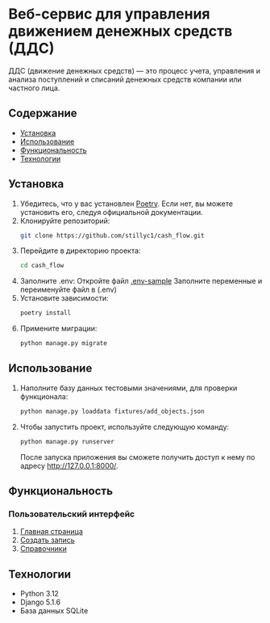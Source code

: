 # Веб-сервис для управления движением денежных средств (ДДС)

ДДС (движение денежных средств) — это процесс учета, управления и анализа
поступлений и списаний денежных средств компании или частного лица.

## Содержание

- [Установка](#установка)
- [Использование](#использование)
- [Функциональность](#функциональность)
- [Технологии](#технологии)

## Установка

1. Убедитесь, что у вас установлен [Poetry](https://python-poetry.org/docs/#installation). Если нет, вы можете установить его, следуя официальной документации.
2. Клонируйте репозиторий:
    ```bash
    git clone https://github.com/stillyc1/cash_flow.git
    ```
3. Перейдите в директорию проекта:
    ```bash
    cd cash_flow
    ```
4. Заполните .env:
    Откройте файл [.env-sample](.env-sample)
    Заполните переменные и переименуйте файл в (.env)
5. Установите зависимости:
    ```bash
    poetry install
    ```
6. Примените миграции:
    ```bash
    python manage.py migrate
    ```
## Использование
1. Наполните базу данных тестовыми значениями, для проверки функционала:
    ```bash
    python manage.py loaddata fixtures/add_objects.json
    ```
2. Чтобы запустить проект, используйте следующую команду:
    ```bash
    python manage.py runserver
    ```

    После запуска приложения вы сможете получить доступ к нему по адресу http://127.0.0.1:8000/.

## Функциональность

### Пользовательский интерфейс
1. [Главная страница](https://drive.google.com/file/d/1eDpFeEA-imErDx0KhhTWgbnC07sbMaGu/view?usp=sharing)
2. [Создать запись](https://drive.google.com/file/d/1kQGDHI3j3MPIIsZfU5GfW71-7A81NAWE/view?usp=sharing)
3. [Справочники](https://drive.google.com/file/d/11WjY_Hd7Mgp7N4ynhzF38mQknSfAhGLG/view?usp=sharing)

## Технологии
- Python 3.12
- Django 5.1.6
- База данных SQLite
